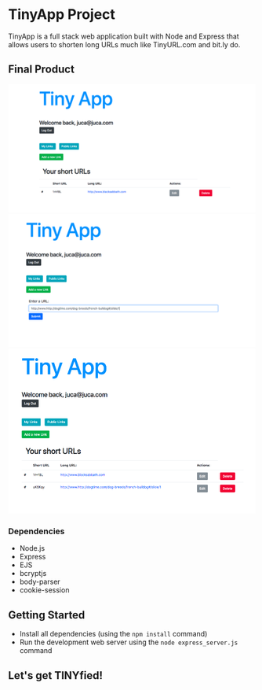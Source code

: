 # TinyApp Project

TinyApp is a full stack web application built with Node and Express that allows users to shorten long URLs much like TinyURL.com and bit.ly do.

## Final Product

!["Screenshot of URLS page"](https://github.com/cristianeams/tiny-app/blob/master/docs/Screen%20Shot%202018-06-15%20at%208.50.49%20PM.png?raw=true)
!["Screenshot of a new link](https://github.com/cristianeams/tiny-app/blob/master/docs/Screen%20Shot%202018-06-15%20at%208.52.04%20PM.png?raw=true)
!["Screenshot of user's list of shortened URLS"](https://github.com/cristianeams/tiny-app/blob/master/docs/Screen%20Shot%202018-06-15%20at%208.52.09%20PM.png?raw=true)

### Dependencies
* Node.js
* Express
* EJS
* bcryptjs
* body-parser
* cookie-session

## Getting Started

* Install all dependencies (using the `npm install` command)
* Run the development web server using the `node express_server.js` command

## Let's get TINYfied!

